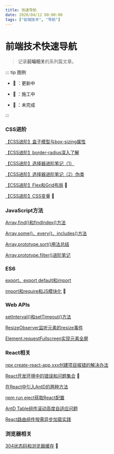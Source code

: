 ```yaml
---
title: 快速导航
date: 2020/04/12 00:00:00
tags: ["前端技术", "导航"]
---
```


# 前端技术快速导航

<ClientOnly>
  <display-bar :displayData="$frontmatter"></display-bar>
</ClientOnly>

> 记录**前端相关**的系列篇文章。

::: tip 图例

* 📝 ：更新中

* 🚧 ：施工中

* 📌 ：未完成

:::

### CSS进阶

<a href="/blog/frontend/css&html/box-model-and-box-sizing.html" target="_blank">【CSS进阶】盒子模型与box-sizing属性</a>

<a href="/blog/frontend/css&html/css-border-radius.html" target="_blank">【CSS进阶】border-radius深入了解</a>

<a href="/blog/frontend/css&html/css-selector-1.html" target="_blank">【CSS进阶】选择器进阶笔记（1）</a>

<a href="/blog/frontend/css&html/css-selector-2.html" target="_blank">【CSS进阶】选择器进阶笔记（2）伪类</a>

<a href="/blog/frontend/css&html/flex-and-grid.html" target="_blank">【CSS进阶】Flex和Grid布局</a> 🚧

<a href="/blog/frontend/css&html/css-variable.html" target="_blank">【CSS进阶】CSS变量</a> 🚧

### JavaScript方法

<a href="/blog/frontend/javascript/array-find-and-findindex.html" target="_blank">Array.find()和findIndex()方法</a>

<a href="/blog/frontend/javascript/array-some-and-every-and-includes.html" target="_blank">Array.some()、every()、includes()方法</a>

<a href="/blog/frontend/javascript/array-sort.html" target="_blank">Array.prototype.sort()用法总结</a>

<a href="/blog/frontend/javascript/array-filter.html" target="_blank">Array.prototype.filter()进阶笔记</a>

### ES6

<a href="/blog/frontend/javascript/export-and-export-default.html" target="_blank">export、export default和import</a>

<a href="/blog/frontend/javascript/import-and-require.html" target="_blank">import和require和JS模块化</a> 🚧

### Web APIs

<a href="/blog/frontend/web-apis/setinterval-and-settimeout.html" target="_blank">setInterval()和setTimeout()方法</a>

<a href="/blog/frontend/web-apis/element-resize-observer.html" target="_blank">ResizeObserver监听元素的resize事件</a>

<a href="/blog/frontend/web-apis/element-request-full-screen.html" target="_blank">Element.requestFullscreen实现元素全屏</a>

### React相关

<a href="/blog/frontend/react/react-install-error.html" target="_blank">npx create-react-app xxx创建项目报错的解决办法</a>

<a href="/blog/frontend/react/react-errors-summary.html" target="_blank">React开发环境中的错误和问题集合</a> 📝

<a href="/blog/frontend/react/use-modularized-antd-in-react.html" target="_blank">在React中引入AntD的两种方法</a>

<a href="/blog/frontend/react/npm-run-eject.html" target="_blank">npm run eject获取React配置</a>

<a href="/blog/frontend/react/antd-table-scroll-y.html" target="_blank">AntD Table组件滚动高度自适应问题</a>

<a href="/blog/frontend/react/react-async-router-practice.html" target="_blank">React路由组件按需异步加载实践</a>

### 浏览器相关

<a href="/blog/frontend/browser/304-and-web-cache.html" target="_blank">304状态码和浏览器缓存</a> 🚧

